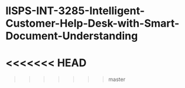 # llSPS-INT-3285-Intelligent-Customer-Help-Desk-with-Smart-Document-Understanding
<<<<<<< HEAD
=======

>>>>>>> master
